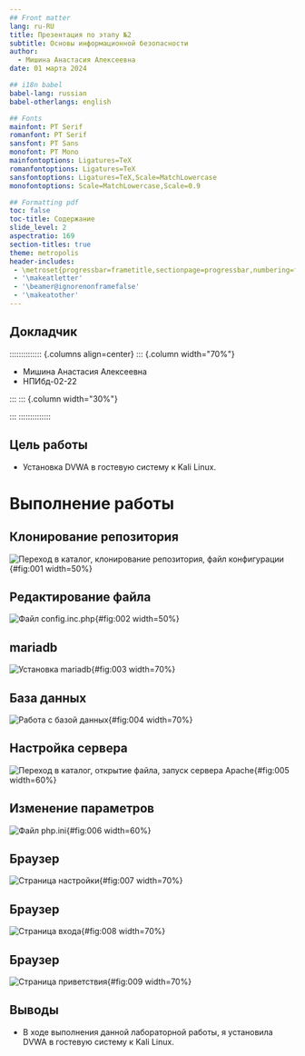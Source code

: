 ```yaml
---
## Front matter
lang: ru-RU
title: Презентация по этапу №2
subtitle: Основы информационной безопасности
author:
  - Мишина Анастасия Алексеевна
date: 01 марта 2024

## i18n babel
babel-lang: russian
babel-otherlangs: english

## Fonts
mainfont: PT Serif
romanfont: PT Serif
sansfont: PT Sans
monofont: PT Mono
mainfontoptions: Ligatures=TeX
romanfontoptions: Ligatures=TeX
sansfontoptions: Ligatures=TeX,Scale=MatchLowercase
monofontoptions: Scale=MatchLowercase,Scale=0.9

## Formatting pdf
toc: false
toc-title: Содержание
slide_level: 2
aspectratio: 169
section-titles: true
theme: metropolis
header-includes:
 - \metroset{progressbar=frametitle,sectionpage=progressbar,numbering=fraction}
 - '\makeatletter'
 - '\beamer@ignorenonframefalse'
 - '\makeatother'
---
```


## Докладчик

:::::::::::::: {.columns align=center}
::: {.column width="70%"}

  * Мишина Анастасия Алексеевна
  * НПИбд-02-22
  
:::
::: {.column width="30%"}

:::
::::::::::::::

## Цель работы

- Установка DVWA в гостевую систему к Kali Linux.


# Выполнение работы

## Клонирование репозитория

![Переход в каталог, клонирование репозитория, файл конфигурации](image/1.png){#fig:001 width=50%}


## Редактирование файла

![Файл config.inc.php](image/2.png){#fig:002 width=50%}


## mariadb

![Установка mariadb](image/3.png){#fig:003 width=70%}


## База данных

![Работа с базой данных](image/4.png){#fig:004 width=70%}

## Настройка сервера

![Переход в каталог, открытие файла, запуск сервера Apache](image/5.png){#fig:005 width=60%}

## Изменение параметров

![Файл php.ini](image/6.png){#fig:006 width=60%}

## Браузер

![Страница настройки](image/7.png){#fig:007 width=70%}

## Браузер

![Страница входа](image/8.png){#fig:008 width=70%}

## Браузер

![Страница приветствия](image/9.png){#fig:009 width=70%}

## Выводы

- В ходе выполнения данной лабораторной работы, я установила DVWA в гостевую систему к Kali Linux.

